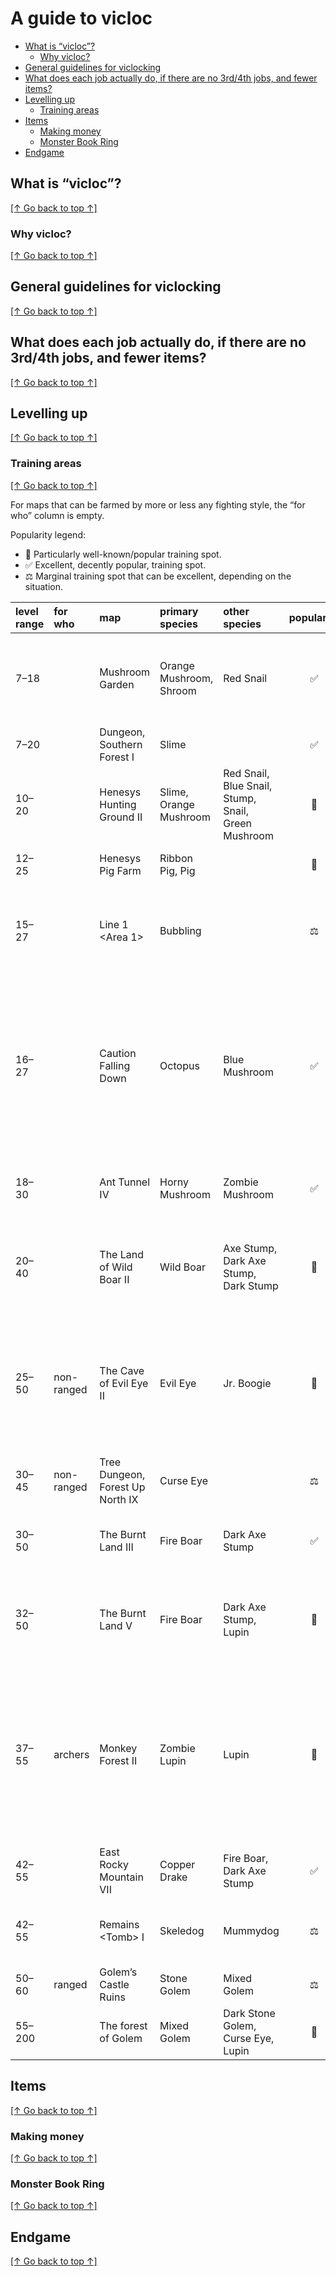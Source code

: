 # A guide to vicloc

- [What is &ldquo;vicloc&rdquo;?](#what-is-ldquo-vicloc-rdquo)
    - [Why vicloc?](#why-vicloc)
- [General guidelines for viclocking](#general-guidelines-for-viclocking)
- [What does each job actually do, if there are no 3rd/4th jobs, and fewer items?](#what-does-each-job-actually-do-if-there-are-no-3rd-4th-jobs-and-fewer-items)
- [Levelling up](#levelling-up)
    - [Training areas](#training-areas)
- [Items](#items)
    - [Making money](#making-money)
    - [Monster Book Ring](#monster-book-ring)
- [Endgame](#endgame)

## What is &ldquo;vicloc&rdquo;?

[\[&uarr; Go back to top &uarr;\]](#a-guide-to-vicloc)

### Why vicloc?

[\[&uarr; Go back to top &uarr;\]](#a-guide-to-vicloc)

## General guidelines for viclocking

[\[&uarr; Go back to top &uarr;\]](#a-guide-to-vicloc)

## What does each job actually do, if there are no 3rd/4th jobs, and fewer items?

[\[&uarr; Go back to top &uarr;\]](#a-guide-to-vicloc)

## Levelling up

[\[&uarr; Go back to top &uarr;\]](#a-guide-to-vicloc)

### Training areas

[\[&uarr; Go back to top &uarr;\]](#a-guide-to-vicloc)

For maps that can be farmed by more or less any fighting style, the &ldquo;for
who&rdquo; column is empty.

Popularity legend:

- &#x1f31f; Particularly well-known/popular training spot.
- &#x2705; Excellent, decently popular, training spot.
- &#x2696; Marginal training spot that can be excellent, depending on the
  situation.

| level range  | for who    | map                              | primary species         | other species                                       | popularity | comments                                                                                                                                                                    |
| :----------- | :--------- | :------------------------------- | :---------------------- | :-------------------------------------------------- | :--------: | :-------------------------------------------------------------------------------------------------------------------------------------------------------------------------- |
| 7&ndash;18   |            | Mushroom Garden                  | Orange Mushroom, Shroom | Red Snail                                           |  &#x2705;  | Two large platforms with no particularly quick way to go upwards. Could be better with a party.                                                                             |
| 7&ndash;20   |            | Dungeon, Southern Forest I       | Slime                   |                                                     |  &#x2705;  | Sometimes known as &ldquo;slime tree&rdquo;.                                                                                                                                |
| 10&ndash;20  |            | Henesys Hunting Ground II        | Slime, Orange Mushroom  | Red Snail, Blue Snail, Stump, Snail, Green Mushroom | &#x1f31f;  | Large multi-layered map; best with a party.                                                                                                                                 |
| 12&ndash;25  |            | Henesys Pig Farm                 | Ribbon Pig, Pig         |                                                     | &#x1f31f;  | Small map with lots of semi-safe spots.                                                                                                                                     |
| 15&ndash;27  |            | Line 1 \<Area 1\>                | Bubbling                |                                                     |  &#x2696;  | Bubblings are fast as hell, and have quite high AVOID (10), WDEF (40), and MDEF (50) for their level.                                                                       |
| 16&ndash;27  |            | Caution Falling Down             | Octopus                 | Blue Mushroom                                       |  &#x2705;  | Ranged and semi-ranged characters can train here with minimal potion usage by attacking from atop the traffic barricades. Although, beware that the Blue Mushrooms do jump. |
| 18&ndash;30  |            | Ant Tunnel IV                    | Horny Mushroom          | Zombie Mushroom                                     |  &#x2705;  | Similar map layout to Ant Tunnel I, but many more spawns.                                                                                                                   |
| 20&ndash;40  |            | The Land of Wild Boar II         | Wild Boar               | Axe Stump, Dark Axe Stump, Dark Stump               | &#x1f31f;  | Navigating from the bottom region to the upper two platforms can be unwieldy.                                                                                               |
| 25&ndash;50  | non-ranged | The Cave of Evil Eye II          | Evil Eye                | Jr. Boogie                                          | &#x1f31f;  | Cramped map with extremely high spawn rates. Bring Eyedrops (and maybe also Tonics) for the Jr. Boogies. The Cave of Evil Eye III is similar.                               |
| 30&ndash;45  | non-ranged | Tree Dungeon, Forest Up North IX | Curse Eye               |                                                     |  &#x2696;  |                                                                                                                                                                             |
| 30&ndash;50  |            | The Burnt Land III               | Fire Boar               | Dark Axe Stump                                      |  &#x2705;  | Bottom layer has very high spawn rates, upper region is more sparse.                                                                                                        |
| 32&ndash;50  |            | The Burnt Land V                 | Fire Boar               | Dark Axe Stump, Lupin                               | &#x1f31f;  | Bottom layer has very high spawn rates, upper region is more sparse and difficult to navigate.                                                                              |
| 37&ndash;55  | archers    | Monkey Forest II                 | Zombie Lupin            | Lupin                                               | &#x1f31f;  | Within each half of the map, Arrow Bomb can hit all three platforms simultaneously. Iron Arrow users will need to cycle continuously through all six firing platforms.      |
| 42&ndash;55  |            | East Rocky Mountain VII          | Copper Drake            | Fire Boar, Dark Axe Stump                           |  &#x2705;  | Large multi-layered map; best with a party.                                                                                                                                 |
| 42&ndash;55  |            | Remains \<Tomb\> I               | Skeledog                | Mummydog                                            |  &#x2696;  | Monsters on the top layer can be easily lured to the bottom.                                                                                                                |
| 50&ndash;60  | ranged     | Golem&rsquo;s Castle Ruins       | Stone Golem             | Mixed Golem                                         |  &#x2696;  | Small map with lots of safe spots.                                                                                                                                          |
| 55&ndash;200 |            | The forest of Golem              | Mixed Golem             | Dark Stone Golem, Curse Eye, Lupin                  | &#x1f31f;  |                                                                                                                                                                             |

## Items

[\[&uarr; Go back to top &uarr;\]](#a-guide-to-vicloc)

### Making money

[\[&uarr; Go back to top &uarr;\]](#a-guide-to-vicloc)

### Monster Book Ring

[\[&uarr; Go back to top &uarr;\]](#a-guide-to-vicloc)

## Endgame

[\[&uarr; Go back to top &uarr;\]](#a-guide-to-vicloc)
